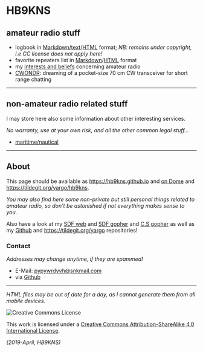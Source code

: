 # HB9KNS

## amateur radio stuff

- logbook in [Markdown/text]( hamlog.md )/[HTML]( hamlog.html ) format;
  *NB: remains under copyright, i.e CC license does not apply here!*
- favorite repeaters list in [Markdown]( relais.md )/[HTML]( relais.html ) format
- my [interests and beliefs]( manifest.html ) concerning amateur radio
- [CWONDR]( https://github.com/hb9kns/cwondr ): dreaming of a pocket-size 70 cm CW transceiver for short range chatting

---

## non-amateur radio related stuff

I may store here also some information about other interesting services.

*No warranty, use at your own risk, and all the other common legal stuff...*

- [maritime/nautical]( nautical )

---

## About

This page should be available as <https://hb9kns.github.io>
and [on Dome][dome] and <https://tildegit.org/yargo/hb9kns>.

*You may also find here some non-private but still personal things related to amateur radio, so don't be astonished if not everything makes sense to you.*

Also have a look at my [SDF web][sdfw] and [SDF gopher][sdfg] and [C.S gopher][csg]
as well as my [Github][] and <https://tildegit.org/yargo> repositories!

### Contact

*Addresses may change anytime, if they are spammed!*

- E-Mail: [pypywrdyvh@snkmail.com]( mailto:pypywrdyvh@snkmail.com )
- via [Github][]

---

*HTML files may be out of date for a day, as I cannot generate them from all mobile devices.*

![Creative Commons License]( https://i.creativecommons.org/l/by-sa/4.0/80x15.png )

This work is licensed under a [Creative Commons Attribution-ShareAlike 4.0 International License]( http://creativecommons.org/licenses/by-sa/4.0/ ).

*(2019-April, HB9KNS)*

[dome]: gopher://dome.circumlunar.space/1/~hb9kns "Dome gopherhole"
[sdfw]: http://yargo.andropov.org "SDF/Freeshell homepage"
[sdfg]: gopher://sdf.org/1/users/yargo "SDF/Freeshell gopherhole"
[csg]: gopher://zaibatsu.circumlunar.space/1/~yargo "Circumlunar.Space gopherhole"
[Github]: https://github.com/hb9kns "Github account"
[tildegit]: https://tildegit.org/yargo "tildegit account"
